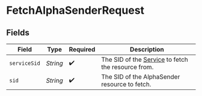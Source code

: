 # FetchAlphaSenderRequest


## Fields

| Field                                                                                                        | Type                                                                                                         | Required                                                                                                     | Description                                                                                                  |
| ------------------------------------------------------------------------------------------------------------ | ------------------------------------------------------------------------------------------------------------ | ------------------------------------------------------------------------------------------------------------ | ------------------------------------------------------------------------------------------------------------ |
| `serviceSid`                                                                                                 | *String*                                                                                                     | :heavy_check_mark:                                                                                           | The SID of the [Service](https://www.twilio.com/docs/chat/rest/service-resource) to fetch the resource from. |
| `sid`                                                                                                        | *String*                                                                                                     | :heavy_check_mark:                                                                                           | The SID of the AlphaSender resource to fetch.                                                                |